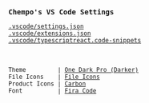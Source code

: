 <samp><b>Chempo's VS Code Settings</b></samp>

[`.vscode/settings.json`](./.vscode/settings.json)<br>
[`.vscode/extensions.json`](./.vscode/extensions.json)<br>
[`.vscode/typescriptreact.code-snippets`](./.vscode/typescriptreact.code-snippets)


<br>


<p align="left">
  <sub>
    <samp>
      Theme&nbsp;&nbsp;&nbsp;&nbsp;&nbsp;&nbsp;&nbsp;&nbsp;&nbsp;| <a href="https://marketplace.visualstudio.com/items?itemName=adrianwilczynski.one-dark-pro">One Dark Pro (Darker)</a>
      <br>
      File Icons&nbsp;&nbsp;&nbsp;&nbsp;| <a href="https://marketplace.visualstudio.com/items?itemName=file-icons.file-icons">File Icons</a>
      <br>
      Product Icons | <a href="https://github.com/antfu/vscode-icons-carbon">Carbon</a>&nbsp;&nbsp;&nbsp;&nbsp;&nbsp;&nbsp;
      <br>
      Font&nbsp;&nbsp;&nbsp;&nbsp;&nbsp;&nbsp;&nbsp;&nbsp;&nbsp;&nbsp;| <a href="http://input.fontbureau.com/">Fira Code</a>
      </samp>
  </sub>
</p>

<br>
